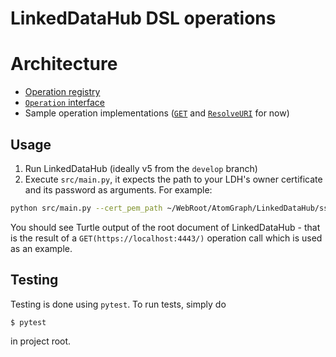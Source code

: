 # LinkedDataHub DSL operations

# Architecture

* [Operation registry](src/registry.py)
* [`Operation` interface](src/operation.py)
* Sample operation implementations ([`GET`](src/operations/get.py) and [`ResolveURI`](src/operations/resolve_uri.py) for now)

## Usage

1. Run LinkedDataHub (ideally v5 from the `develop` branch)
2. Execute `src/main.py`, it expects the path to your LDH's owner certificate and its password as arguments. For example:

```bash
python src/main.py --cert_pem_path ~/WebRoot/AtomGraph/LinkedDataHub/ssl/owner/cert.pem --cert_password ******
```

You should see Turtle output of the root document of LinkedDataHub - that is the result of a `GET(https://localhost:4443/)` operation call which is used as an example.

## Testing

Testing is done using `pytest`. To run tests, simply do

    $ pytest

in project root.
